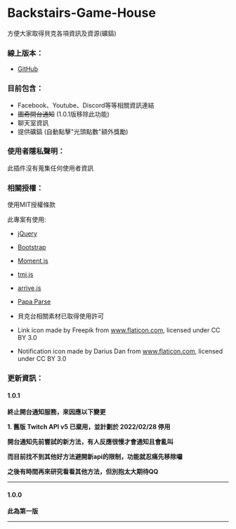 # Backstairs-Game-House

方便大家取得貝克各項資訊及資源(礦鎬)

### 線上版本：
- [GitHub](https://github.com/kakapontw/Backstairs-Game-House)

### 目前包含：
- Facebook、Youtube、Discord等等相關資訊連結
- ~~圖奇開台通知~~ (1.0.1版移除此功能)
- 聊天室資訊
- 提供礦鎬 (自動點擊"光頭點數"額外獎勵)

### 使用者隱私聲明：
此插件沒有蒐集任何使用者資訊

### 相關授權：
使用MIT授權條款

此專案有使用:
* [jQuery](https://jquery.com/)
* [Bootstrap](https://getbootstrap.com/)
* [Moment.js](https://momentjs.com/)
* [tmi.js](https://www.tmijs.org/)
* [arrive.js](https://github.com/uzairfarooq/arrive)
* [Papa Parse](https://www.papaparse.com/)

* 貝克台相關素材已取得使用許可
* Link icon made by Freepik from www.flaticon.com, licensed under CC BY 3.0
* Notification icon made by Darius Dan from www.flaticon.com, licensed under CC BY 3.0

### 更新資訊：
<h4>1.0.1</h4>
<p><strong>終止開台通知服務，來因應以下變更</strong></p>
<p><strong>1. 舊版 Twitch API v5 已棄用，並計劃於 2022/02/28 停用</strong></p>
<p></p>
<p><strong>開台通知先前嘗試的新方法，有人反應很慢才會通知且會亂叫</strong></p>
<p><strong>而目前找不到其他好方法避開新api的限制，功能就忍痛先移除囉</strong></p>
<p><strong>之後有時間再來研究看看其他方法，但別抱太大期待QQ</strong></p>
<hr>
<h4>1.0.0</h4>
<p><strong>此為第一版</strong></p>
<hr>
